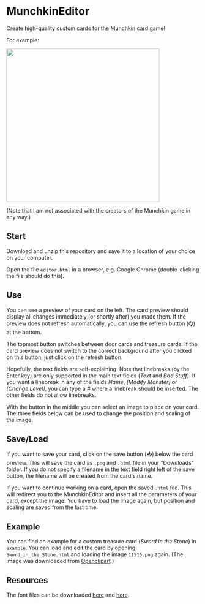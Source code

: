 # MunchkinEditor

Create high-quality custom cards for the [Munchkin](https://munchkin.game/) card game!

For example:

<img src="https://github.com/tidoe/MunchkinEditor/blob/main/example/Sword_in_the_Stone.png" height="400"/>

(Note that I am not associated with the creators of the Munchkin game in any way.)

## Start

Download and unzip this repository and save it to a location of your choice on your computer.

Open the file `editor.html` in a browser, e.g. Google Chrome (double-clicking the file should do this).

## Use

You can see a preview of your card on the left. The card preview should display all changes immediately (or shortly after) you made them. If the preview does not refresh automatically, you can use the refresh button (🗘) at the bottom.

The topmost button switches between door cards and treasure cards. If the card preview does not switch to the correct background after you clicked on this button, just click on the refresh button.

Hopefully, the text fields are self-explaining. Note that linebreaks (by the Enter key) are only supported in the main text fields (*Text* and *Bad Stuff*). If you want a linebreak in any of the fields *Name*, *[Modify Monster]* or *[Change Level]*, you can type a *#* where a linebreak should be inserted. The other fields do not allow linebreaks.

With the button in the middle you can select an image to place on your card. The three fields below can be used to change the position and scaling of the image.

## Save/Load

If you want to save your card, click on the save button (📥) below the card preview. This will save the card as `.png` and `.html` file in your "Downloads" folder. If you do not specify a filename in the text field right left of the save button, the filename will be created from the card's name.

If you want to continue working on a card, open the saved `.html` file. This will redirect you to the MunchkinEditor and insert all the parameters of your card, except the image. You have to load the image again, but position and scaling are saved from the last time.

## Example

You can find an example for a custom treasure card (*Sword in the Stone*) in `example`. You can load and edit the card by opening `Sword_in_the_Stone.html` and loading the image `11515.png` again. (The image was downloaded from [Openclipart](#https://openclipart.org/detail/11515/rpg-map-symbols-sword-in-the-stone).)

## Resources

The font files can be downloaded [here](https://ufonts.com/fonts/quasimodo.html) and [here](https://www.wfonts.com/font/caslon-antique).
